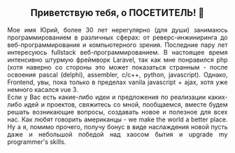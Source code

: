 <div align="center"><h2> Приветствую тебя, о  ПОСЕТИТЕЛЬ! 👋</h2></div>

<!--
**Cppguv/Cppguv** is a ✨ _special_ ✨ repository because its `README.md` (this file) appears on your GitHub profile.

Here are some ideas to get you started:

- 🔭 I’m currently working on ...
- 🌱 I’m currently learning ...
- 👯 I’m looking to collaborate on ...
- 🤔 I’m looking for help with ...
- 💬 Ask me about ...
- 📫 How to reach me: ...
- 😄 Pronouns: ...
- ⚡ Fun fact: ...
-->
<div align="justify">
Мое имя Юрий, более 30 лет нерегулярно (для души) занимаюсь программированием в различных сферах: от реверс-инжиниринга до веб-программирования и компьютерного зрения. Последние пару лет интересуюсь fullstack веб-программированием. В настоящее время интенсивно штурмую фреймворк Laravel, так как мне понравился php (хотя наверно со стороны это может показаться странным - после освоения pascal (delphi), assembler, c/c++, python, javascript). Однако, Frontend, увы, пока только в пределах vanila javascript + ajax, хотя уже немного касался vue 3.
</div>
<div align="justify">
Если у Вас есть какие-либо идеи и предложения по реализации каких-либо идей и проектов, свяжитесь со мной, пообщаемся, вместе будем решать возникающие вопросы, создавать новое и полезное для всех нас. Как любят говорить американцы - we make the world a better place.
Ну а я, помимо прочего, получу бонус в виде наслаждения новой пусть даже и небольшой победой над хаосом бытия и upgrade my programmer's skills.
</div>

